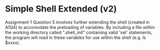 # Simple Shell Extended (v2)
Assignment 1 Question 5 involves further extending the shell (created in A1Q4) to accomodate the preloading of variables. 
By including a file within the working directory called ".shell_init" containing valid 'set' statements, the program
will read in these variables for use within the shell (e.g. ls $xxxx).